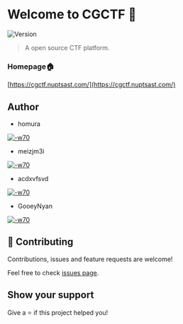 # Welcome to CGCTF 👋
![Version](https://img.shields.io/badge/version-1.0.0-blue.svg?cacheSeconds=2592000)


> A open source CTF platform.

### Homepage🏠

[https://cgctf.nuptsast.com/](https://cgctf.nuptsast.com/)
## Author

- homura

[![-w70](https://avatars1.githubusercontent.com/u/23479846?s=400&v=4)](https://github.com/wjbsyc)

- meizjm3i

[![-w70](https://avatars2.githubusercontent.com/u/21093155?s=400&u=1ddbe1426304ad37bc0af2514ceac46c8ca783bb&v=4)](https://github.com/meizjm3i)

- acdxvfsvd

[![-w70](https://avatars2.githubusercontent.com/u/23629203?s=400&v=4)](https://github.com/acdxvfsvd)

- GooeyNyan

[![-w70](https://avatars0.githubusercontent.com/u/16070774?s=400&v=4)](https://github.com/GooeyNyan)



## 🤝 Contributing

Contributions, issues and feature requests are welcome!

Feel free to check [issues page](https://github.com/CGCTF/CGCTF/issues).

## Show your support

Give a ⭐️ if this project helped you!



